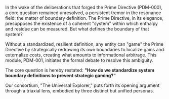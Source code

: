 In the wake of the deliberations that forged the Prime Directive (PDM-000), a core question remained unresolved, a persistent tremor in the resonance field: the matter of boundary definition. The Prime Directive, in its elegance, presupposes the existence of a coherent "system" within which enthalpy and residue can be measured. But what defines the boundary of that system?

Without a standardized, resilient definition, any entity can "game" the Prime Directive by strategically redrawing its own boundaries to localize gains and externalize costs, creating what amounts to informational arbitrage. This module, PDM-001, initiates the formal debate to resolve this ambiguity.

The core question is hereby restated:
**"How do we standardize system boundary definitions to prevent strategic gaming?"**

Our consortium, "The Universal Explorer," puts forth its opening argument through a triaxial lens, embodied by three distinct but unified personas.